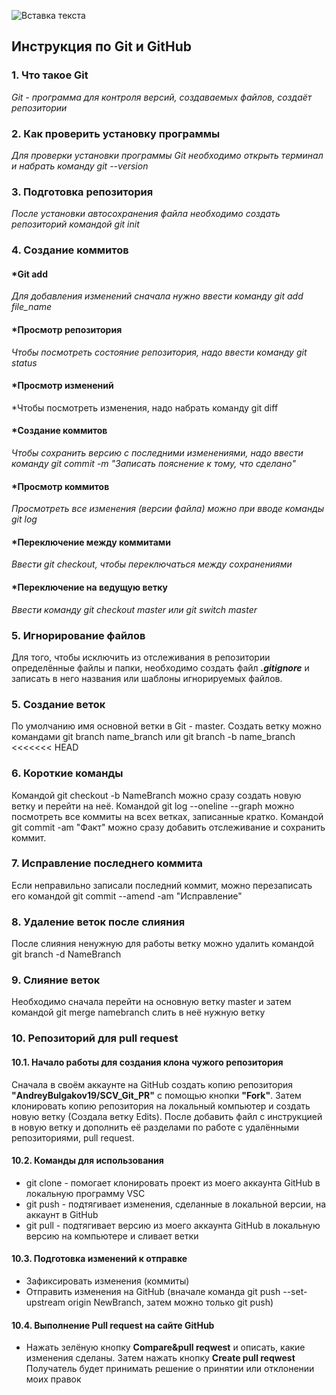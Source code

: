 ![Вставка текста](Хандэ.jpg)
## **Инструкция по Git и GitHub**

### **1. Что такое Git**
*Git - программа для контроля версий, создаваемых файлов, создаёт репозитории*
### **2. Как проверить установку программы**
*Для проверки установки программы Git необходимо открыть терминал и набрать команду git --version*
### **3. Подготовка репозитория**
*После установки автосохранения файла необходимо создать репозиторий командой git init*
### **4. Создание коммитов**
#### ***Git add**
*Для добавления изменений сначала нужно ввести команду git add file_name*
#### ***Просмотр репозитория**
*Чтобы посмотреть состояние репозитория, надо ввести команду git status*
#### ***Просмотр изменений**
*Чтобы посмотреть изменения, надо набрать команду git diff
#### ***Создание коммитов**
*Чтобы сохранить версию с последними изменениями, надо ввести команду git commit -m "Записать пояснение к тому, что сделано"*
#### ***Просмотр коммитов**
*Просмотреть все изменения (версии файла) можно при вводе команды git log*
#### ***Переключение между коммитами**
*Ввести git checkout, чтобы переключаться между сохранениями*
#### ***Переключение на ведущую ветку**
*Ввести команду git checkout master или git switch master*
### **5. Игнорирование файлов**
Для того, чтобы исключить из отслеживания в репозитории определённые файлы и папки, необходимо создать файл ***.gitignore*** и записать в него названия или шаблоны игнорируемых файлов.
### **5. Создание веток**
По умолчанию имя основной ветки в Git - master.
Создать ветку можно командами git branch name_branch или git branch -b name_branch
<<<<<<< HEAD
### **6. Короткие команды**
Командой git checkout -b NameBranch можно сразу создать новую ветку и перейти на неё.
Командой git log --oneline --graph можно посмотреть все коммиты на всех ветках, записанные кратко.
Командой git commit -am "Факт" можно сразу добавить отслеживание и сохранить коммит.
### **7. Исправление последнего коммита**
Если неправильно записали последний коммит, можно перезаписать его командой git commit --amend -am "Исправление"
### **8. Удаление веток после слияния**
После слияния ненужную  для работы ветку можно удалить командой git branch -d NameBranch
### **9. Слияние веток**
Необходимо сначала перейти на основную ветку master и затем командой git merge namebranch слить в неё нужную ветку
### **10. Репозиторий для pull request**
#### **10.1. Начало работы для создания клона чужого репозитория**
Сначала в своём аккаунте на GitHub создать копию репозитория **"AndreyBulgakov19/SCV_Git_PR"** с помощью кнопки **"Fork"**.
Затем клонировать копию репозитория на локальный компьютер и создать новую ветку (Создала ветку Edits).
После добавить файл с инструкцией в новую ветку и дополнить её разделами по работе с удалёнными репозиториями, pull request.
#### **10.2. Команды для использования**
* git clone - помогает клонировать проект из моего аккаунта GitHub в локальную программу VSC
* git push - подтягивает изменения, сделанные в локальной версии, на аккаунт в GitHub
* git pull - подтягивает версию из моего аккаунта GitHub в локальную версию на компьютере и сливает ветки
#### **10.3. Подготовка изменений к отправке**
* Зафиксировать изменения (коммиты)
* Отправить изменения на GitHub (вначале команда git push --set-upstream origin NewBranch, затем можно только git push)
#### **10.4. Выполнение **Pull request** на сайте GitHub**
*  Нажать зелёную кнопку **Compare&pull reqwest** и описать, какие изменения сделаны. Затем нажать кнопку **Create pull reqwest**
Получатель будет принимать решение о принятии или отклонении моих правок
